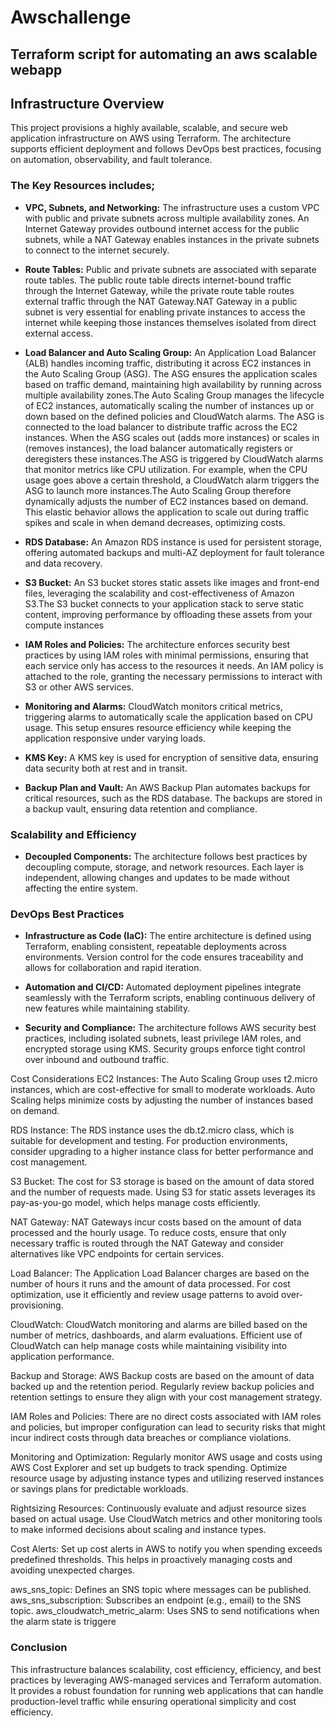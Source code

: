 # Awschallenge
Terraform script for automating  an aws scalable webapp
---

## Infrastructure Overview

This project provisions a highly available, scalable, and secure web application infrastructure on AWS using Terraform. The architecture supports efficient deployment and follows DevOps best practices, focusing on automation, observability, and fault tolerance.

### The Key Resources includes;

- **VPC, Subnets, and Networking:**
  The infrastructure uses a custom VPC with public and private subnets across multiple availability zones. An Internet Gateway provides outbound internet access for the public subnets, while a NAT Gateway enables instances in the private subnets to connect to the internet securely.

- **Route Tables:**
  Public and private subnets are associated with separate route tables. The public route table directs internet-bound traffic through the Internet Gateway, while the private route table routes external traffic through the NAT Gateway.NAT Gateway in a public subnet is very essential for enabling private instances to access the internet while keeping those instances themselves isolated from direct external access.

- **Load Balancer and Auto Scaling Group:**
  An Application Load Balancer (ALB) handles incoming traffic, distributing it across EC2 instances in the Auto Scaling Group (ASG). The ASG ensures the application scales based on traffic demand, maintaining high availability by running across multiple availability zones.The Auto Scaling Group manages the lifecycle of EC2 instances, automatically scaling the number of instances up or down based on the defined policies and CloudWatch alarms. The ASG is connected to the load balancer to distribute traffic across the EC2 instances. When the ASG scales out (adds more instances) or scales in (removes instances), the load balancer automatically registers or deregisters these instances.The ASG is triggered by CloudWatch alarms that monitor metrics like CPU utilization. For example, when the CPU usage goes above a certain threshold, a CloudWatch alarm triggers the ASG to launch more instances.The Auto Scaling Group therefore  dynamically adjusts the number of EC2 instances based on demand. This elastic behavior allows the application to scale out during traffic spikes and scale in when demand decreases, optimizing costs.


- **RDS Database:**
  An Amazon RDS instance is used for persistent storage, offering automated backups and multi-AZ deployment for fault tolerance and data recovery.

- **S3 Bucket:**
  An S3 bucket stores static assets like images and front-end files, leveraging the scalability and cost-effectiveness of Amazon S3.The S3 bucket connects to your application stack to serve static content, improving performance by offloading these assets from your compute instances

- **IAM Roles and Policies:**
  The architecture enforces security best practices by using IAM roles with minimal permissions, ensuring that each service only has access to the resources it needs. An IAM policy is attached to the role, granting the necessary permissions to interact with S3 or other AWS services.

- **Monitoring and Alarms:**
  CloudWatch monitors critical metrics, triggering alarms to automatically scale the application based on CPU usage. This setup ensures resource efficiency while keeping the application responsive under varying loads.

- **KMS Key:**
  A KMS key is used for encryption of sensitive data, ensuring data security both at rest and in transit.

- **Backup Plan and Vault:**
  An AWS Backup Plan automates backups for critical resources, such as the RDS database. The backups are stored in a backup vault, ensuring data retention and compliance.

### Scalability and Efficiency

- **Decoupled Components:**
  The architecture follows best practices by decoupling compute, storage, and network resources. Each layer is independent, allowing changes and updates to be made without affecting the entire system.

### DevOps Best Practices

- **Infrastructure as Code (IaC):**
  The entire architecture is defined using Terraform, enabling consistent, repeatable deployments across environments. Version control for the code ensures traceability and allows for collaboration and rapid iteration.

- **Automation and CI/CD:**
  Automated deployment pipelines integrate seamlessly with the Terraform scripts, enabling continuous delivery of new features while maintaining stability.

- **Security and Compliance:**
  The architecture follows AWS security best practices, including isolated subnets, least privilege IAM roles, and encrypted storage using KMS. Security groups enforce tight control over inbound and outbound traffic.

Cost Considerations
EC2 Instances:
The Auto Scaling Group uses t2.micro instances, which are cost-effective for small to moderate workloads. Auto Scaling helps minimize costs by adjusting the number of instances based on demand.

RDS Instance:
The RDS instance uses the db.t2.micro class, which is suitable for development and testing. For production environments, consider upgrading to a higher instance class for better performance and cost management.

S3 Bucket:
The cost for S3 storage is based on the amount of data stored and the number of requests made. Using S3 for static assets leverages its pay-as-you-go model, which helps manage costs efficiently.

NAT Gateway:
NAT Gateways incur costs based on the amount of data processed and the hourly usage. To reduce costs, ensure that only necessary traffic is routed through the NAT Gateway and consider alternatives like VPC endpoints for certain services.

Load Balancer:
The Application Load Balancer charges are based on the number of hours it runs and the amount of data processed. For cost optimization, use it efficiently and review usage patterns to avoid over-provisioning.

CloudWatch:
CloudWatch monitoring and alarms are billed based on the number of metrics, dashboards, and alarm evaluations. Efficient use of CloudWatch can help manage costs while maintaining visibility into application performance.

Backup and Storage:
AWS Backup costs are based on the amount of data backed up and the retention period. Regularly review backup policies and retention settings to ensure they align with your cost management strategy.

IAM Roles and Policies:
There are no direct costs associated with IAM roles and policies, but improper configuration can lead to security risks that might incur indirect costs through data breaches or compliance violations.

Monitoring and Optimization:
Regularly monitor AWS usage and costs using AWS Cost Explorer and set up budgets to track spending. Optimize resource usage by adjusting instance types and utilizing reserved instances or savings plans for predictable workloads.

Rightsizing Resources:
Continuously evaluate and adjust resource sizes based on actual usage. Use CloudWatch metrics and other monitoring tools to make informed decisions about scaling and instance types.

Cost Alerts:
Set up cost alerts in AWS to notify you when spending exceeds predefined thresholds. This helps in proactively managing costs and avoiding unexpected charges.

aws_sns_topic: Defines an SNS topic where messages can be published.
aws_sns_subscription: Subscribes an endpoint (e.g., email) to the SNS topic.
aws_cloudwatch_metric_alarm: Uses SNS to send notifications when the alarm state is triggere

### Conclusion

This infrastructure balances scalability, cost efficiency, efficiency, and best practices by leveraging AWS-managed services and Terraform automation. It provides a robust foundation for running web applications that can handle production-level traffic while ensuring operational simplicity and cost efficiency.


